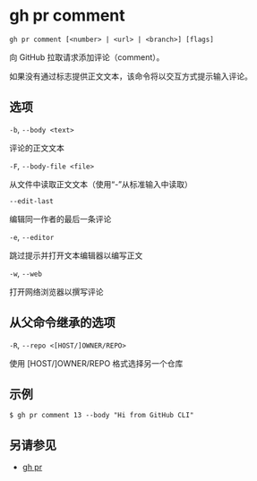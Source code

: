 # gh pr comment

```
gh pr comment [<number> | <url> | <branch>] [flags]
```

向 GitHub 拉取请求添加评论（comment）。

如果没有通过标志提供正文文本，该命令将以交互方式提示输入评论。

## 选项

`-b`, `--body <text>`

评论的正文文本

`-F`, `--body-file <file>`

从文件中读取正文文本（使用“-”从标准输入中读取）

`--edit-last`

编辑同一作者的最后一条评论

`-e`, `--editor`

跳过提示并打开文本编辑器以编写正文

`-w`, `--web`

打开网络浏览器以撰写评论

## 从父命令继承的选项

`-R`, `--repo <[HOST/]OWNER/REPO>`

使用 [HOST/]OWNER/REPO 格式选择另一个仓库

## 示例

```
$ gh pr comment 13 --body "Hi from GitHub CLI"
```

## 另请参见

- [gh pr](/gh_pr)